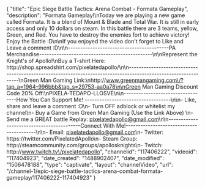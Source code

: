 {
    "title": "Epic Siege Battle Tactics: Arena Combat - Formata Gameplay",
    "description": "Formata Gameplay!\nToday we are playing a new game called Formata.  It is a blend of Mount & Blade and Total War.  It is still in early access and only 10 dollars on steam.  In this battle there are 3 teams, yellow, Green, and Red.  You have to destroy the enemies fort to achieve victory!  Enjoy the Battle :D\n\nIf you enjoyed the video don't forget to Like and Leave a comment :D\n\n-----------------------------------------PA Merchandise----------------------------------------------\n\nRepresent the Knight's of Apollo!\nBuy a T-shirt Here: http:\/\/shop.spreadshirt.com\/pixelatedapollo\/\n\n---------------------------------------------------------------------------------------------------------------\nGreen Man Gaming Link:\nhttp:\/\/www.greenmangaming.com\/?tap_a=1964-996bbb&tap_s=29753-aa0a78\n\nGreen Man Gaming Discount Code 20% Off:\nPIXELA-TEDAPO-LLOSVE\n\n----------------------------------How You Can Support Me! -----------------------------------\n\n- Like, share and leave a comment :D\n- Turn OFF adblock or whitelist my channel\n- Buy a Game from Green Man Gaming (Use the Link Above) \n- Send me a GREAT battle Replay: pixelatedapollo@gmail.com\n\n------------------------------------------Connect With Me!-----------------------------------------\n\n- Email: pixelatedapollo@gmail.com\n- Twitter: https:\/\/twitter.com\/PixelatedApollo\n- Steam Group:  http:\/\/steamcommunity.com\/groups\/apollosknights\n- Twitch: http:\/\/www.twitch.tv\/pixelatedapollo",
    "channelid": "117406222",
    "videoid": "117404923",
    "date_created": "1488902407",
    "date_modified": "1506478188",
    "type": "captivate",
    "layout": "channelVideo",
    "url": "\/channel-1\/epic-siege-battle-tactics-arena-combat-formata-gameplay\/117406222-117404923"
}